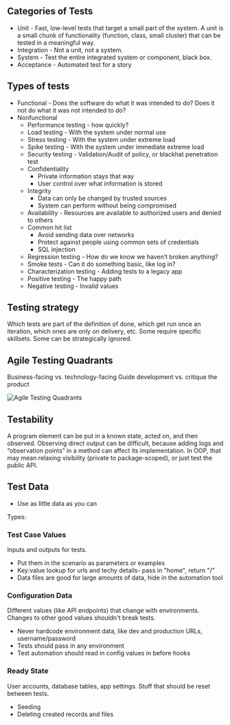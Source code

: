 ## Categories of Tests

* Unit - Fast, low-level tests that target a small part of the system. A unit is a small chunk of functionality (function, class, small cluster) that can be tested in a meaningful way.
* Integration - Not a unit, not a system.
* System - Test the entire integrated system or component, black box.
* Acceptance - Automated test for a story

## Types of tests

* Functional - Does the software do what it was intended to do? Does it not do what it was not intended to do?
* Nonfunctional
    * Performance testing - how quickly?
    * Load testing - With the system under normal use
    * Stress testing - With the system under extreme load
    * Spike testing - With the system under immediate extreme load
    * Security testing - Validation/Audit of policy, or blackhat penetration test
    * Confidentiality
        * Private information stays that way
        * User control over what information is stored
    * Integrity
        * Data can only be changed by trusted sources
        * System can perform without being compromised
    * Availability - Resources are available to authorized users and denied to others
    * Common hit list
        * Avoid sending data over networks
        * Protect against people using common sets of credentials
        * SQL injection
    * Regression testing - How do we know we haven’t broken anything?
    * Smoke tests - Can it do something basic, like log in?
    * Characterization testing - Adding tests to a legacy app
    * Positive testing - The happy path
    * Negative testing - Invalid values

## Testing strategy

Which tests are part of the definition of done, which get run once an iteration, which ones are only on delivery, etc. Some require specific skillsets. Some can be strategically ignored.

## Agile Testing Quadrants
Business-facing vs. technology-facing
Guide development vs. critique the product

![Agile Testing Quadrants](https://s3-us-west-2.amazonaws.com/kylecoberly-projects/images/agile-testing-quadrants.jpeg)

## Testability
A program element can be put in a known state, acted on, and then observed. Observing direct output can be difficult, because adding logs and “observation points” in a method can affect its implementation. In OOP, that may mean relaxing visibility (private to package-scoped), or just test the public API.

## Test Data

* Use as little data as you can

Types:

### Test Case Values

Inputs and outputs for tests.

* Put them in the scenario as parameters or examples
* Key:value lookup for urls and techy details- pass in "home", return "/"
* Data files are good for large amounts of data, hide in the automation tool

### Configuration Data

Different values (like API endpoints) that change with environments. Changes to other good values shouldn't break tests.

* Never hardcode environment data, like dev and production URLs, username/password
* Tests should pass in any environment
* Test automation should read in config values in before hooks

### Ready State

User accounts, database tables, app settings. Stuff that should be reset between tests.

* Seeding
* Deleting created records and files
